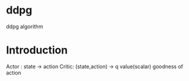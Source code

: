 # ddpg
ddpg algorithm



# Introduction

Actor : state -> action
Critic: (state,action)  -> q value(scalar) goodness of action

